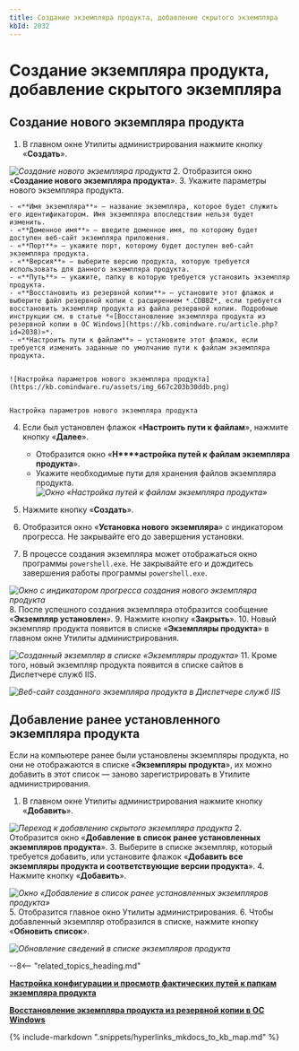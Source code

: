 ```yaml
---
title: Создание экземпляра продукта, добавление скрытого экземпляра
kbId: 2032
---
```


# Создание экземпляра продукта, добавление скрытого экземпляра

## Создание нового экземпляра продукта

1. В главном окне Утилиты администрирования нажмите кнопку «**Создать**».

_![Создание нового экземпляра продукта](https://kb.comindware.ru/assets/img_667c1fbd52ce1.png)_
2. Отобразится окно «**Создание нового экземпляра продукта**».
3. Укажите параметры нового экземпляра продукта.

    - «**Имя экземпляра**» — название экземпляра, которое будет служить его идентификатором. Имя экземпляра впоследствии нельзя будет изменить.
    - «**Доменное имя**» — введите доменное имя, по которому будет доступен веб-сайт экземпляра приложения.
    - «**Порт**» — укажите порт, которому будет доступен веб-сайт экземпляра продукта.
    - «**Версия**» — выберите версию продукта, которую требуется использовать для данного экземпляра продукта.
    - «**Путь**» — укажите, папку в которую требуется установить экземпляр продукта.
    - «**Восстановить из резервной копии**» — установите этот флажок и выберите файл резервной копии с расширением *.CDBBZ*, если требуется восстановить экземпляр продукта из файла резервной копии. Подробные инструкции см. в статье *«[Восстановление экземпляра продукта из резервной копии в ОС Windows](https://kb.comindware.ru/article.php?id=2038)»*.
    - «**Настроить пути к файлам**» — установите этот флажок, если требуется изменить заданные по умолчанию пути к файлам экземпляра продукта.
    
    ![Настройка параметров нового экземпляра продукта](https://kb.comindware.ru/assets/img_667c203b30ddb.png)
    
    
    Настройка параметров нового экземпляра продукта
4. Если был установлен флажок «**Настроить пути к файлам**», нажмите кнопку «**Далее**».

    - Отобразится окно «**Н****астройка путей к файлам экземпляра продукта**».
    - Укажите необходимые пути для хранения файлов экземпляра продукта.
_![Окно «Настройка путей к файлам экземпляра продукта»](https://kb.comindware.ru/assets/img_667c2061749ef.png)_
5. Нажмите кнопку «**Создать**».
6. Отобразится окно «**Установка нового экземпляра**» с индикатором прогресса. Не закрывайте его до завершения установки.
7. В процессе создания экземпляра может отображаться окно программы `powershell.exe`. Не закрывайте его и дождитесь завершения работы программы `powershell.exe`.

_![Окно с индикатором прогресса создания нового экземпляра продукта](https://kb.comindware.ru/assets/img_667c1c7173182.png)_
8. После успешного создания экземпляра отобразится сообщение «**Экземпляр установлен**».
9. Нажмите кнопку «**Закрыть**».
10. Новый экземпляр продукта появится в списке «**Экземпляры продукта**» в главном окне Утилиты администрирования.

_![Созданный экземпляр в списке «Экземпляры продукта»](https://kb.comindware.ru/assets/img_667c21e9cc09c.png)_
11. Кроме того, новый экземпляр продукта появится в списке сайтов в Диспетчере служб IIS.

_![Веб-сайт созданного экземпляра продукта в Диспетчере служб IIS](https://kb.comindware.ru/assets/img_667c22156b5fb.png)_

## Добавление ранее установленного экземпляра продукта

Если на компьютере ранее были установлены экземпляры продукта, но они не отображаются в списке «**Экземпляры продукта**», их можно добавить в этот список — заново зарегистрировать в Утилите администрирования.

1. В главном окне Утилиты администрирования нажмите кнопку «**Добавить**».

_![Переход к добавлению скрытого экземпляра продукта](https://kb.comindware.ru/assets/img_667c2236ebc31.png)_
2. Отобразится окно «**Добавление в список ранее установленных экземпляров продукта**».
3. Выберите в списке экземпляр, который требуется добавить, или установите флажок «**Добавить все экземпляры продукта и соответствующие версии продукта**».
4. Нажмите кнопку «**Добавить**».

_![Окно «Добавление в список ранее установленных экземпляров продукта»](https://kb.comindware.ru/assets/img_667c227b84af9.png)_
5. Отобразится главное окно Утилиты администрирования.
6. Чтобы добавленный экземпляр отобразился в списке, нажмите кнопку «**Обновить список**».

_![Обновление сведений в списке экземпляров продукта](https://kb.comindware.ru/assets/img_667c238e8347c.png)_

--8<-- "related_topics_heading.md"

**[Настройка конфигурации и просмотр фактических путей к папкам экземпляра продукта](https://kb.comindware.ru/article.php?id=2036)**

**[Восстановление экземпляра продукта из резервной копии в ОС Windows](https://kb.comindware.ru/article.php?id=2038)**

{% include-markdown ".snippets/hyperlinks_mkdocs_to_kb_map.md" %}
